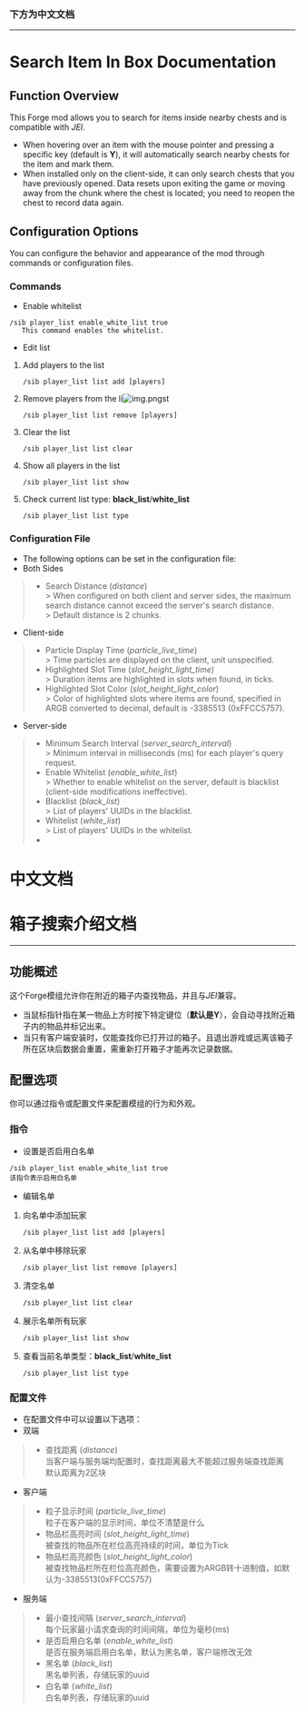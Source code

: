 ### 下方为中文文档
***

# Search Item In Box Documentation
## Function Overview

This Forge mod allows you to search for items inside nearby chests and is compatible with *JEI*.

- When hovering over an item with the mouse pointer and pressing a specific key (default is **Y**), it will automatically search nearby chests for the item and mark them.
- When installed only on the client-side, it can only search chests that you have previously opened. Data resets upon exiting the game or moving away from the chunk where the chest is located; you need to reopen the chest to record data again.

## Configuration Options

You can configure the behavior and appearance of the mod through commands or configuration files.

### Commands

- Enable whitelist
```plaintext
/sib player_list enable_white_list true
   This command enables the whitelist.
```
- Edit list
1. Add players to the list
    ```plaintext
    /sib player_list list add [players]
    ```
2. Remove players from the li![img.png](img.png)st
    ```plaintext
    /sib player_list list remove [players]
    ```
3. Clear the list
    ```plaintext
    /sib player_list list clear
    ```
4. Show all players in the list
    ```plaintext
    /sib player_list list show
    ```
5. Check current list type: **black_list**/**white_list**
    ```plaintext
    /sib player_list list type
    ```

### Configuration File

- The following options can be set in the configuration file:
- Both Sides
> - Search Distance (*distance*)  
    > When configured on both client and server sides, the maximum search distance cannot exceed the server's search distance.  
    > Default distance is 2 chunks.
- Client-side
> - Particle Display Time (*particle_live_time*)  
    > Time particles are displayed on the client, unit unspecified.
> - Highlighted Slot Time (*slot_height_light_time*)  
    > Duration items are highlighted in slots when found, in ticks.
> - Highlighted Slot Color (*slot_height_light_color*)  
    > Color of highlighted slots where items are found, specified in ARGB converted to decimal, default is -3385513 (0xFFCC5757).

- Server-side
> - Minimum Search Interval (*server_search_interval*)  
    > Minimum interval in milliseconds (ms) for each player's query request.
> - Enable Whitelist (*enable_white_list*)  
    > Whether to enable whitelist on the server, default is blacklist (client-side modifications ineffective).
> - Blacklist (*black_list*)  
    > List of players' UUIDs in the blacklist.
> - Whitelist (*white_list*)  
    > List of players' UUIDs in the whitelist.
> - 

# 中文文档
# 箱子搜索介绍文档
***
## 功能概述

这个Forge模组允许你在附近的箱子内查找物品，并且与*JEI*兼容。

- 当鼠标指针指在某一物品上方时按下特定键位（**默认是Y**），会自动寻找附近箱子内的物品并标记出来。
- 当只有客户端安装时，仅能查找你已打开过的箱子。且退出游戏或远离该箱子所在区块后数据会重置，需重新打开箱子才能再次记录数据。

## 配置选项

你可以通过指令或配置文件来配置模组的行为和外观。

### 指令

- 设置是否启用白名单
```plaintext
/sib player_list enable_white_list true
该指令表示启用白名单
```
- 编辑名单  
1. 向名单中添加玩家
    ```plaintext
    /sib player_list list add [players]
    ```
2. 从名单中移除玩家
    ```plaintext
    /sib player_list list remove [players]
    ```
3. 清空名单
    ```plaintext
    /sib player_list list clear
    ```
4. 展示名单所有玩家
    ```plaintext
    /sib player_list list show
    ```
5. 查看当前名单类型：**black_list**/**white_list**
    ```plaintext
    /sib player_list list type
    ```
### 配置文件
- 在配置文件中可以设置以下选项：
- 双端
> - 查找距离   (*distance*)  
> 当客户端与服务端均配置时，查找距离最大不能超过服务端查找距离  
> 默认距离为2区块
- 客户端
> - 粒子显示时间  (*particle_live_time*)  
> 粒子在客户端的显示时间，单位不清楚是什么
> - 物品栏高亮时间  (*slot_height_light_time*)  
> 被查找的物品所在栏位高亮持续的时间，单位为Tick
> - 物品栏高亮颜色  (*slot_height_light_color*)  
> 被查找物品栏所在栏位高亮颜色，需要设置为ARGB转十进制值，如默认为-3385513(0xFFCC5757)
> 
- 服务端
> - 最小查找间隔  (*server_search_interval*)  
> 每个玩家最小请求查询的时间间隔，单位为毫秒(ms)
> - 是否启用白名单  (*enable_white_list*)  
> 是否在服务端启用白名单，默认为黑名单，客户端修改无效
> - 黑名单  (*black_list*)  
> 黑名单列表，存储玩家的uuid
> - 白名单  (*white_list*)  
> 白名单列表，存储玩家的uuid
> 